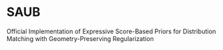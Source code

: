 # SAUB
Official Implementation of Expressive Score-Based Priors for Distribution Matching with Geometry-Preserving Regularization
